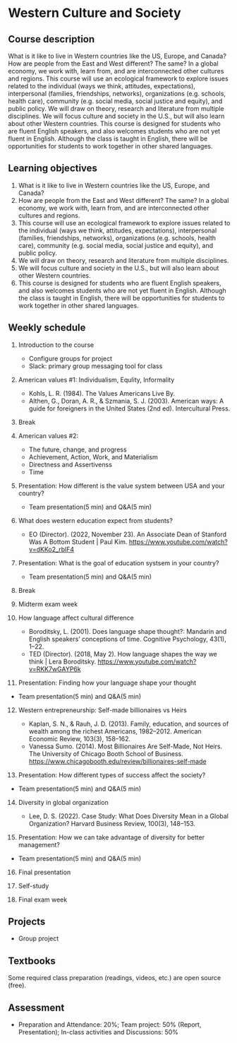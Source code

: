 # Western Culture and Society

## Course description

What is it like to live in Western countries like the US, Europe, and Canada? How are people from the East and West different? The same? In a global economy, we work with, learn from, and are interconnected other cultures and regions. This course will use an ecological framework to explore issues related to the individual (ways we think, attitudes, expectations), interpersonal (families, friendships, networks), organizations (e.g. schools, health care), community (e.g. social media, social justice and equity), and public policy. We will draw on theory, research and literature from multiple disciplines. We will focus culture and society in the U.S., but will also learn about other Western countries. This course is designed for students who are fluent English speakers, and also welcomes students who are not yet fluent in English. Although the class is taught in English, there will be opportunities for students to work together in other shared languages.

## Learning objectives

1. What is it like to live in Western countries like the US, Europe, and Canada? 
1. How are people from the East and West different? The same? In a global economy, we work with, learn from, and are interconnected other cultures and regions. 
1. This course will use an ecological framework to explore issues related to the individual (ways we think, attitudes, expectations), interpersonal (families, friendships, networks), organizations (e.g. schools, health care), community (e.g. social media, social justice and equity), and public policy. 
1. We will draw on theory, research and literature from multiple disciplines. 
1. We will focus culture and society in the U.S., but will also learn about other Western countries. 
1. This course is designed for students who are fluent English speakers, and also welcomes students who are not yet fluent in English. Although the class is taught in English, there will be opportunities for students to work together in other shared languages.

## Weekly schedule

1. Introduction to the course
   - Configure groups for project
   - Slack: primary group messaging tool for class
   
2. American values #1: Individualism, Equlity, Informality
   - Kohls, L. R. (1984). The Values Americans Live By.
   - Althen, G., Doran, A. R., & Szmania, S. J. (2003). American ways: A guide for foreigners in the United States (2nd ed). Intercultural Press.

3. Break

4. American values #2: 
   - The future, change, and progress
   - Achievement, Action, Work, and Materialism
   - Directness and Assertivenss
   - Time

5. Presentation: How different is the value system between USA and your country?
   - Team presentation(5 min) and Q&A(5 min)

6. What does western education expect from students?

   - EO (Director). (2022, November 23). An Associate Dean of Stanford Was A Bottom Student | Paul Kim. https://www.youtube.com/watch?v=dKKo2_rblF4

7. Presentation: What is the goal of education systsem in your country?
   - Team presentation(5 min) and Q&A(5 min)

8. Break

9. Midterm exam week

10. How language affect cultural difference
    - Boroditsky, L. (2001). Does language shape thought?: Mandarin and English speakers’ conceptions of time. Cognitive Psychology, 43(1), 1–22.
    - TED (Director). (2018, May 2). How language shapes the way we think | Lera Boroditsky. https://www.youtube.com/watch?v=RKK7wGAYP6k

11. Presentation: Finding how your language shape your thought
   - Team presentation(5 min) and Q&A(5 min)

12. Western entrepreneurship: Self-made billionaires vs Heirs

    - Kaplan, S. N., & Rauh, J. D. (2013). Family, education, and sources of wealth among the richest Americans, 1982–2012. American Economic Review, 103(3), 158–162.
    - Vanessa Sumo. (2014). Most Billionaires Are Self-Made, Not Heirs. The University of Chicago Booth School of Business. https://www.chicagobooth.edu/review/billionaires-self-made

13. Presentation: How different types of success affect the society?
   - Team presentation(5 min) and Q&A(5 min)

14. Diversity in global organization
    - Lee, D. S. (2022). Case Study: What Does Diversity Mean in a Global Organization? Harvard Business Review, 100(3), 148–153.

15. Presentation: How we can take advantage of diversity for better management?
   - Team presentation(5 min) and Q&A(5 min)

16. Final presentation

17. Self-study

18. Final exam week

## Projects

- Group project

## Textbooks

Some required class preparation (readings, videos, etc.) are open source (free).

## Assessment

- Preparation and Attendance: 20%; Team project: 50% (Report, Presentation); In-class activities and Discussions: 50%
